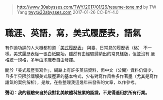 ﻿> http://www.30abysses.com/TWY/2017/01/26/resume-tone.md
> by TW Yang <twy@30abysses.com> 2017-01-26 CC-BY-4.0

# 職涯、英語，寫，美式履歷表，語氣

有作過功課的人大概都知道「[美式履歷表][1]」 與臺、日常見的履歷表（格）
不一樣。美式履歷表從一張白紙開始，雖然有由經驗歸納出的常見樣版，但並沒有
嚴格統一規格，多半由求職者自由發揮。

[1]: https://en.wikipedia.org/wiki/R%C3%A9sum%C3%A9

關於「美式履歷表寫作」，網路上有許多英語資料，但中文（公開）資料仍偏少，
且多半只限於講解美式履歷表的基本格式，少有對寫作風格多作著墨（尤其是寫作
語氣的案例解析），是故，在些整理我這幾年來發佈的文章，以作參考。

**聲明：我的經驗來自於我對北美軟體科技業的認識，不見得適用於所有行業。**
